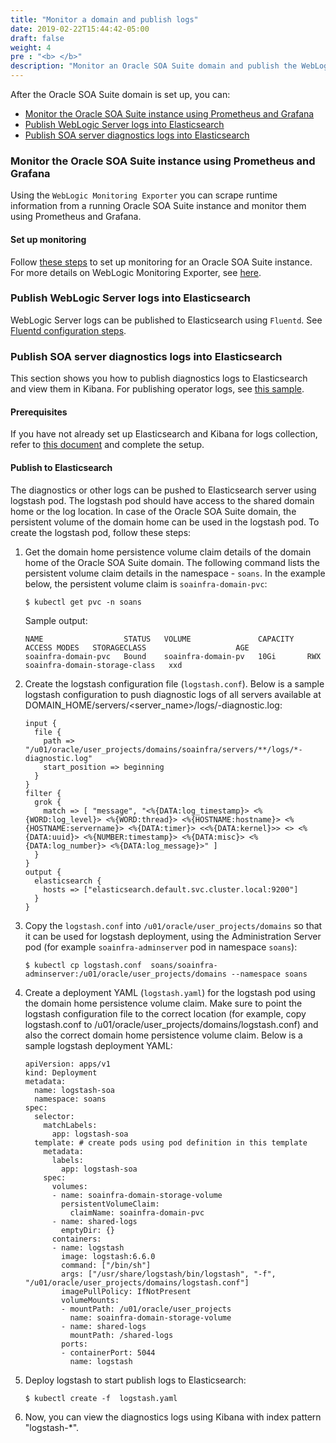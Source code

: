 ```yaml
---
title: "Monitor a domain and publish logs"
date: 2019-02-22T15:44:42-05:00
draft: false
weight: 4
pre : "<b> </b>"
description: "Monitor an Oracle SOA Suite domain and publish the WebLogic Server logs to Elasticsearch."
---
```


After the Oracle SOA Suite domain is set up, you can:

* [Monitor the Oracle SOA Suite instance using Prometheus and Grafana](#monitor-the-oracle-soa-suite-instance-using-prometheus-and-grafana)
* [Publish WebLogic Server logs into Elasticsearch](#publish-weblogic-server-logs-into-elasticsearch)
* [Publish SOA server diagnostics logs into Elasticsearch](#publish-soa-server-diagnostics-logs-into-elasticsearch)


### Monitor the Oracle SOA Suite instance using Prometheus and Grafana
Using the `WebLogic Monitoring Exporter` you can scrape runtime information from a running Oracle SOA Suite instance and monitor them using Prometheus and Grafana.

#### Set up monitoring
Follow [these steps](https://github.com/oracle/fmw-kubernetes/blob/v24.2.2/OracleSOASuite/kubernetes/monitoring-service/README.md) to set up monitoring for an Oracle SOA Suite instance. For more details on WebLogic Monitoring Exporter, see [here](https://github.com/oracle/weblogic-monitoring-exporter).

### Publish WebLogic Server logs into Elasticsearch

WebLogic Server logs can be published to Elasticsearch using `Fluentd`. See [Fluentd configuration steps](https://oracle.github.io/weblogic-kubernetes-operator/samples/elastic-stack/weblogic-domain/).

### Publish SOA server diagnostics logs into Elasticsearch

This section shows you how to publish diagnostics logs to Elasticsearch and view them in Kibana. For publishing operator logs, see [this sample](https://oracle.github.io/weblogic-kubernetes-operator/samples/elastic-stack/operator/).

#### Prerequisites

If you have not already set up Elasticsearch and Kibana for logs collection, refer to [this document](https://github.com/oracle/weblogic-kubernetes-operator/blob/master/kubernetes/samples/scripts/elasticsearch-and-kibana/README.md) and complete the setup.

#### Publish to Elasticsearch

The diagnostics or other logs can be pushed to Elasticsearch server using logstash pod. The logstash pod should have access to the shared domain home or the log location. In case of the Oracle SOA Suite domain, the persistent volume of the domain home can be used in the logstash pod. To create the logstash pod, follow these steps:

1. Get the domain home persistence volume claim details of the domain home of the Oracle SOA Suite domain. The following command lists the persistent volume claim details in the namespace - `soans`. In the example below, the persistent volume claim is `soainfra-domain-pvc`:
   ```
   $ kubectl get pvc -n soans   
   ```

   Sample output:
   ```
   NAME                  STATUS   VOLUME               CAPACITY   ACCESS MODES   STORAGECLASS                    AGE
   soainfra-domain-pvc   Bound    soainfra-domain-pv   10Gi       RWX            soainfra-domain-storage-class   xxd
   ```

1. Create the logstash configuration file (`logstash.conf`). Below is a sample logstash configuration to push diagnostic logs of all servers available at DOMAIN_HOME/servers/<server_name>/logs/<Server Name>-diagnostic.log:

    ```
    input {                                                                                                                
      file {                                                                                                               
        path => "/u01/oracle/user_projects/domains/soainfra/servers/**/logs/*-diagnostic.log"                                          
        start_position => beginning                                                                                        
      }                                                                                                                    
    }                                                                                                                         
    filter {                                                                                                               
      grok {                                                                                                               
        match => [ "message", "<%{DATA:log_timestamp}> <%{WORD:log_level}> <%{WORD:thread}> <%{HOSTNAME:hostname}> <%{HOSTNAME:servername}> <%{DATA:timer}> <<%{DATA:kernel}>> <> <%{DATA:uuid}> <%{NUMBER:timestamp}> <%{DATA:misc}> <%{DATA:log_number}> <%{DATA:log_message}>" ]                                                                                        
      }                                                                                                                    
    }                                                                                                                         
    output {                                                                                                               
      elasticsearch {                                                                                                      
        hosts => ["elasticsearch.default.svc.cluster.local:9200"]                                                          
      }                                                                                                                    
    }
    ```

1. Copy the `logstash.conf` into `/u01/oracle/user_projects/domains` so that it can be used for logstash deployment, using the Administration Server pod (for example `soainfra-adminserver` pod in namespace `soans`):

   ```
   $ kubectl cp logstash.conf  soans/soainfra-adminserver:/u01/oracle/user_projects/domains --namespace soans
   ```

1. Create a deployment YAML (`logstash.yaml`) for the logstash pod using the domain home persistence volume claim. Make sure to point the logstash configuration file to the correct location (for example, copy logstash.conf to /u01/oracle/user_projects/domains/logstash.conf) and also the correct domain home persistence volume claim. Below is a sample logstash deployment YAML:

    ```
    apiVersion: apps/v1
    kind: Deployment
    metadata:
      name: logstash-soa
      namespace: soans
    spec:
      selector:
        matchLabels:
          app: logstash-soa
      template: # create pods using pod definition in this template
        metadata:
          labels:
            app: logstash-soa
        spec:
          volumes:
          - name: soainfra-domain-storage-volume
            persistentVolumeClaim:
              claimName: soainfra-domain-pvc
          - name: shared-logs
            emptyDir: {}
          containers:
          - name: logstash
            image: logstash:6.6.0
            command: ["/bin/sh"]
            args: ["/usr/share/logstash/bin/logstash", "-f", "/u01/oracle/user_projects/domains/logstash.conf"]
            imagePullPolicy: IfNotPresent
            volumeMounts:
            - mountPath: /u01/oracle/user_projects
              name: soainfra-domain-storage-volume
            - name: shared-logs
              mountPath: /shared-logs
            ports:
            - containerPort: 5044
              name: logstash
    ```


1. Deploy logstash to start publish logs to Elasticsearch:

   ```
   $ kubectl create -f  logstash.yaml
   ```

1. Now, you can view the diagnostics logs using Kibana with index pattern "logstash-*".
